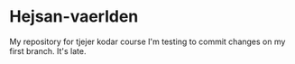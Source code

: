 # Hejsan-vaerlden
My repository for tjejer kodar course
I'm testing to commit changes on my first branch. It's late.
